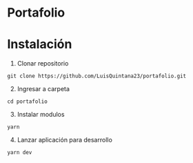 # Portafolio

# Instalación

1. Clonar repositorio
```
git clone https://github.com/LuisQuintana23/portafolio.git
```

2. Ingresar a carpeta
```
cd portafolio
```

3. Instalar modulos
```
yarn
```

4. Lanzar aplicación para desarrollo
```
yarn dev
```